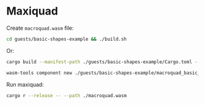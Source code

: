# Maxiquad

Create `macroquad.wasm` file:

```bash
cd guests/basic-shapes-example && ./build.sh
```

Or:

```bash
cargo build --manifest-path ./guests/basic-shapes-example/Cargo.toml --release --out-dir ./guests/basic-shapes-example/ -Z unstable-options --target wasm32-wasi

wasm-tools component new ./guests/basic-shapes-example/macroquad_basic_shapes.wasm -o macroquad.wasm --adapt ./guests/wasi_snapshot_preview1.reactor.wasm
```

Run maxiquad:

```bash
cargo r --release -- --path ./macroquad.wasm
```
